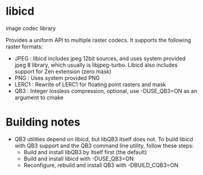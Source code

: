 # libicd
image codec library

Provides a uniform API to multiple raster codecs. It supports the following raster formats:

- JPEG  : libicd includes jpeg 12bit sources, and uses system provided jpeg 8 library, which usually is libjpeg-turbo. Libicd also includes support for Zen extension (zero mask)
- PNG   : Uses system provided PNG
- LERC1 : Rewrite of LERC1 for floating point rasters and mask
- QB3   : Integer lossless compression, optional, use -DUSE_QB3=ON as an argument to cmake

# Building notes
- QB3 utilities depend on libicd, but libQB3 itself does not. To build libicd with QB3 support and the QB3 command line utility, follow these steps:
  -  Build and install libQB3 by itself first (the default)
  -  Build and install libicd with -DUSE_QB3=ON
  -  Reconfigure, rebuild and install QB3 with -DBUILD_CQB3=ON
